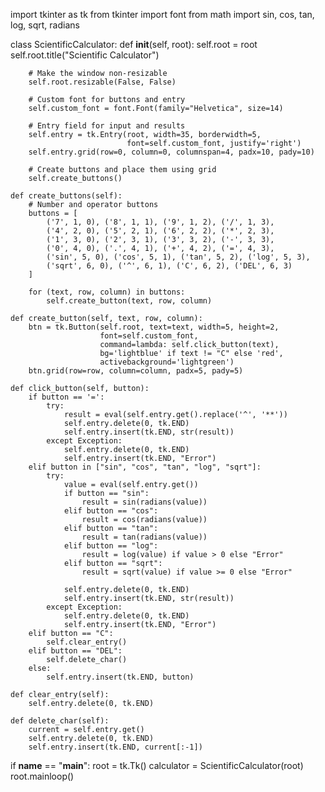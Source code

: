 import tkinter as tk
from tkinter import font
from math import sin, cos, tan, log, sqrt, radians

class ScientificCalculator:
    def __init__(self, root):
        self.root = root
        self.root.title("Scientific Calculator")

        # Make the window non-resizable
        self.root.resizable(False, False)

        # Custom font for buttons and entry
        self.custom_font = font.Font(family="Helvetica", size=14)

        # Entry field for input and results
        self.entry = tk.Entry(root, width=35, borderwidth=5,
                              font=self.custom_font, justify='right')
        self.entry.grid(row=0, column=0, columnspan=4, padx=10, pady=10)

        # Create buttons and place them using grid
        self.create_buttons()

    def create_buttons(self):
        # Number and operator buttons
        buttons = [
            ('7', 1, 0), ('8', 1, 1), ('9', 1, 2), ('/', 1, 3),
            ('4', 2, 0), ('5', 2, 1), ('6', 2, 2), ('*', 2, 3),
            ('1', 3, 0), ('2', 3, 1), ('3', 3, 2), ('-', 3, 3),
            ('0', 4, 0), ('.', 4, 1), ('+', 4, 2), ('=', 4, 3),
            ('sin', 5, 0), ('cos', 5, 1), ('tan', 5, 2), ('log', 5, 3),
            ('sqrt', 6, 0), ('^', 6, 1), ('C', 6, 2), ('DEL', 6, 3)
        ]

        for (text, row, column) in buttons:
            self.create_button(text, row, column)

    def create_button(self, text, row, column):
        btn = tk.Button(self.root, text=text, width=5, height=2,
                        font=self.custom_font,
                        command=lambda: self.click_button(text),
                        bg='lightblue' if text != "C" else 'red',
                        activebackground='lightgreen')
        btn.grid(row=row, column=column, padx=5, pady=5)

    def click_button(self, button):
        if button == '=':
            try:
                result = eval(self.entry.get().replace('^', '**'))
                self.entry.delete(0, tk.END)
                self.entry.insert(tk.END, str(result))
            except Exception:
                self.entry.delete(0, tk.END)
                self.entry.insert(tk.END, "Error")
        elif button in ["sin", "cos", "tan", "log", "sqrt"]:
            try:
                value = eval(self.entry.get())
                if button == "sin":
                    result = sin(radians(value))  
                elif button == "cos":
                    result = cos(radians(value))  
                elif button == "tan":
                    result = tan(radians(value)) 
                elif button == "log":
                    result = log(value) if value > 0 else "Error" 
                elif button == "sqrt":
                    result = sqrt(value) if value >= 0 else "Error" 

                self.entry.delete(0, tk.END)
                self.entry.insert(tk.END, str(result))
            except Exception:
                self.entry.delete(0, tk.END)
                self.entry.insert(tk.END, "Error")
        elif button == "C":
            self.clear_entry()
        elif button == "DEL":
            self.delete_char()
        else:
            self.entry.insert(tk.END, button)

    def clear_entry(self):
        self.entry.delete(0, tk.END)

    def delete_char(self):
        current = self.entry.get()
        self.entry.delete(0, tk.END)
        self.entry.insert(tk.END, current[:-1])

if __name__ == "__main__":
    root = tk.Tk()
    calculator = ScientificCalculator(root)
    root.mainloop()
